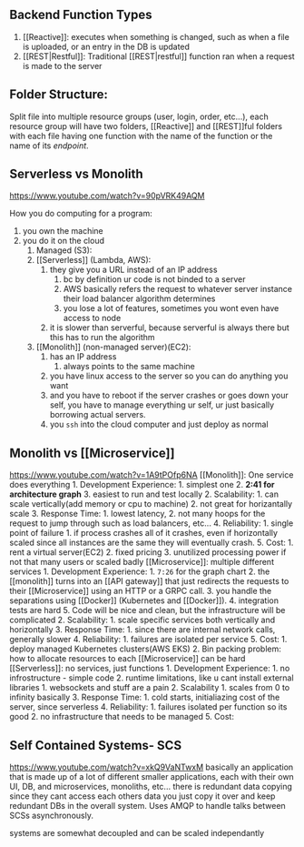 ## Backend Function Types
1. [[Reactive]]:
	executes when something is changed, such as when a file is uploaded, or an entry in the DB is updated
2. [[REST|Restful]]:
	Traditional [[REST|restful]] function ran when a request is made to the server

## Folder Structure:

Split file into multiple resource groups (user, login, order, etc...), each resource group will have two folders, [[Reactive]] and [[REST]]ful folders with each file having one function with the name of the function or the name of its *endpoint*. 


## Serverless vs Monolith
https://www.youtube.com/watch?v=90pVRK49AQM

How you do computing for a program:
1. you own the machine
2. you do it on the cloud
	1.  Managed (S3):
	2. [[Serverless]] (Lambda, AWS): 
		1. they give you a URL instead of an IP address
			1. bc by definition ur code is not binded to a server
			2. AWS basically refers the request to whatever server instance their load balancer algorithm determines
			3. you lose a lot of features, sometimes you wont even have access to node
		2. it is slower than serverful, because serverful is always there but this has to run the algorithm 
	3. [[Monolith]] (non-managed server)(EC2):
		1. has an IP address 
			1. always points to the same machine
		2. you have linux access to the server so you can do anything you want
		3. and you have to reboot if the server crashes or goes down your self, you have to manage everything ur self, ur just basically borrowing actual servers.
		4. you `ssh` into the cloud computer and just deploy as normal


## Monolith vs [[Microservice]]
https://www.youtube.com/watch?v=1A9tPOfp6NA
	[[Monolith]]: One service does everything
		1. Development Experience: 
			1. simplest one
			2. **2:41 for architecture graph**
			3. easiest to run and test locally
		2. Scalability: 
			1. can scale vertically(add memory or cpu to machine)
			2. not great for horizantally scale
		3. Response Time:
			1. lowest latency,
			2. not many hoops for the request to jump through such as load balancers, etc...
		4. Reliability: 
			1. single point of failure
				1. if process crashes all of it crashes, even if horizontally scaled since all instances are the same they will eventually crash.
		5. Cost:
			1. rent a virtual server(EC2)
			2. fixed pricing
			3. unutilized processing power if not that many users or scaled badly 
	[[Microservice]]: multiple different services
		1. Development Experience:
			1. `7:26` for the graph chart
			2. the [[monolith]] turns into an [[API gateway]] that just redirects the requests to their [[Microservice]] using an HTTP or a GRPC call. 
			3. you handle the separations using [[Docker]] (Kubernetes and [[Docker]]).
			4. integration tests are hard
			5. Code will be nice and clean, but the infrastructure will be complicated
		2. Scalability:
			1. scale specific services both vertically and horizontally
		3. Response Time:
			1. since there are internal network calls, generally slower
		4. Reliability: 
			1. failures are isolated per service
		5. Cost:
			1. deploy managed Kubernetes clusters(AWS EKS)
			2. Bin packing problem: how to allocate resources to each [[Microservice]] can be hard
	[[Serverless]]: no services, just functions
		1. Development Experience:
			1. no infrostructure - simple code
			2. runtime limitations, like u cant install external libraries
				1. websockets and stuff are a pain
		2. Scalability
			1. scales from 0 to infinity basically
		3. Response Time:
			1. cold starts, initialiazing cost of the server, since serverless
		4. Reliability: 
			1. failures isolated per function so its good
			2. no infrastructure that needs to be managed
		5. Cost:

## Self Contained Systems- SCS
https://www.youtube.com/watch?v=xkQ9VaNTwxM
basically an application that is made up of a lot of different smaller applications, each with their own UI, DB, and microservices, monoliths, etc...
there is redundant data copying since they cant access each others data you just copy it over and keep redundant DBs in the overall system.
Uses AMQP to handle talks between SCSs asynchronously.

systems are somewhat decoupled and can be scaled independantly 